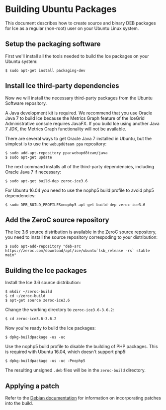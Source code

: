 # Building Ubuntu Packages

This document describes how to create source and binary DEB packages for Ice as
a regular (non-root) user on your Ubuntu Linux system.

## Setup the packaging software

First we'll install all the tools needed to build the Ice packages on your Ubuntu
system:

    $ sudo apt-get install packaging-dev

## Install Ice third-party dependencies

Now we will install the necessary third-party packages from the Ubuntu Software
repository.

A Java development kit is required. We recommend that you use Oracle Java 7 to
build Ice because the Metrics Graph feature of the IceGrid Administrative console
requires JavaFX. If you build Ice using another Java 7 JDK, the Metrics Graph
functionality will not be available.

There are several ways to get Oracle Java 7 installed in Ubuntu, but the simplest
is to use the `webupd8team ppa` repository:

    $ sudo add-apt-repository ppa:webupd8team/java
    $ sudo apt-get update

The next command installs all of the third-party dependencies, including Oracle
Java 7 if necessary:

    $ sudo apt-get build-dep zeroc-ice3.6
    
For Ubuntu 16.04 you need to use the nophp5 build profile to avoid php5 dependencies:

    $ sudo DEB_BUILD_PROFILES=nophp5 apt-get build-dep zeroc-ice3.6

## Add the ZeroC source repository

The Ice 3.6 source distribution is available in the ZeroC source repository, you need
to install the source repository correspoding to your distribution:

    $ sudo apt-add-repository "deb-src https://zeroc.com/download/apt/ice/ubuntu`lsb_release -rs` stable main"

## Building the Ice packages

Install the Ice 3.6 source distribution:

    $ mkdir ~/zeroc-build
    $ cd ~/zeroc-build
    $ apt-get source zeroc-ice3.6

Change the working directory to `zeroc-ice3.6-3.6.2`:

    $ cd zeroc-ice3.6-3.6.2

Now you're ready to build the Ice packages:

    $ dpkg-buildpackage -us -uc

Use the nophp5 build profile to disable the building of PHP packages. This is required
with Ubuntu 16.04, which doesn't support php5:

    $ dpkg-buildpackage -us -uc -Pnophp5

The resulting unsigned `.deb` files will be in the `zeroc-build` directory.

## Applying a patch

Refer to the [Debian documentation][1] for information on incorporating patches
into the build.

[1]: https://www.debian.org/doc/manuals/maint-guide/dother.en.html#patches
